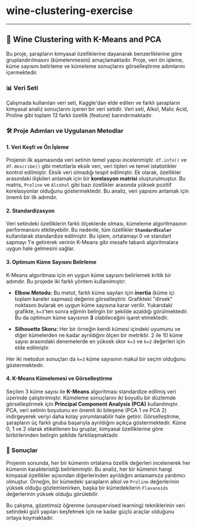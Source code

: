 # wine-clustering-exercise
---

## 🍷 Wine Clustering with K-Means and PCA

Bu proje, şarapların kimyasal özelliklerine dayanarak benzerliklerine göre gruplandırılmasını (kümelenmesini) amaçlamaktadır. Proje, veri ön işleme, küme sayısını belirleme ve kümeleme sonuçlarını görselleştirme adımlarını içermektedir.

### 📊 Veri Seti
Çalışmada kullanılan veri seti, Kaggle'dan elde edilen ve farklı şarapların kimyasal analiz sonuçlarını içeren bir veri setidir. Veri seti, Alkol, Malic Acid, Proline gibi toplam 13 farklı özellik (feature) barındırmaktadır.

### 🛠️ Proje Adımları ve Uygulanan Metodlar

#### 1. Veri Keşfi ve Ön İşleme
Projenin ilk aşamasında veri setinin temel yapısı incelenmiştir. `df.info()` ve `df.describe()` gibi metotlarla eksik veri, veri tipleri ve temel istatistikler kontrol edilmiştir. Eksik veri olmadığı tespit edilmiştir.
Ek olarak, özellikler arasındaki ilişkileri anlamak için bir **korelasyon matrisi** oluşturulmuştur. Bu matris, `Proline` ve `Alcohol` gibi bazı özellikler arasında yüksek pozitif korelasyonlar olduğunu göstermektedir. Bu analiz, veri yapısını anlamak için önemli bir ilk adımdır.

#### 2. Standardizasyon
Veri setindeki özelliklerin farklı ölçeklerde olması, kümeleme algoritmasının performansını etkileyebilir. Bu nedenle, tüm özellikler **`StandardScaler`** kullanılarak standardize edilmiştir. Bu işlem, ortalamayı 0 ve standart sapmayı 1'e getirerek verinin K-Means gibi mesafe tabanlı algoritmalara uygun hale gelmesini sağlar.

#### 3. Optimum Küme Sayısını Belirleme
K-Means algoritması için en uygun küme sayısını belirlemek kritik bir adımdır. Bu projede iki farklı yöntem kullanılmıştır:

* **Elbow Metodu:** Bu metot, farklı küme sayıları için **inertia** (küme içi toplam kareler sapması) değerini görselleştirir. Grafikteki "dirsek" noktasını bularak en uygun küme sayısına karar verilir.
Yukarıdaki grafikte, `k=3`'ten sonra eğimin belirgin bir şekilde azaldığı görülmektedir. Bu da optimum küme sayısının **3** olabileceğini işaret etmektedir.

* **Silhouette Skoru:** Her bir örneğin kendi kümesi içindeki uyumunu ve diğer kümelerden ne kadar ayrıldığını ölçen bir metriktir. 2 ile 10 küme sayısı arasındaki denemelerde en yüksek skor `k=3` ve `k=2` değerleri için elde edilmiştir.

Her iki metodun sonuçları da `k=3` küme sayısının makul bir seçim olduğunu göstermektedir.

#### 4. K-Means Kümelemesi ve Görselleştirme
Seçilen 3 küme sayısı ile **K-Means** algoritması standardize edilmiş veri üzerinde çalıştırılmıştır. Kümeleme sonuçlarını iki boyutlu bir düzlemde görselleştirmek için **Principal Component Analysis (PCA)** kullanılmıştır. PCA, veri setinin boyutunu en önemli iki bileşene (PCA 1 ve PCA 2) indirgeyerek veriyi daha kolay yorumlanabilir hale getirir.
Görselleştirme, şarapların üç farklı gruba başarıyla ayrıldığını açıkça göstermektedir. Küme 0, 1 ve 2 olarak etiketlenen bu gruplar, kimyasal özelliklerine göre birbirlerinden belirgin şekilde farklılaşmaktadır.

### 🎯 Sonuçlar
Projenin sonunda, her bir kümenin ortalama özellik değerleri incelenerek her kümenin karakteristiği belirlenmiştir. Bu analiz, her bir kümenin hangi kimyasal özellikler açısından diğerlerinden ayrıldığını anlamamıza yardımcı olmuştur. Örneğin, bir kümedeki şarapların alkol ve `Proline` değerlerinin yüksek olduğu gözlemlenirken, başka bir kümedekilerin `Flavanoids` değerlerinin yüksek olduğu görülebilir.

Bu çalışma, gözetimsiz öğrenme (unsupervised learning) tekniklerinin veri setindeki gizli yapıları keşfetmek için ne kadar güçlü araçlar olduğunu ortaya koymaktadır.
